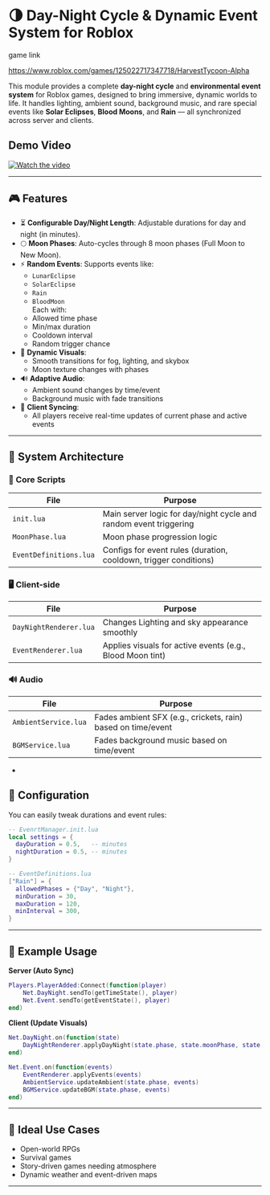 # 🌗 Day-Night Cycle & Dynamic Event System for Roblox

game link 

https://www.roblox.com/games/125022717347718/HarvestTycoon-Alpha

This module provides a complete **day-night cycle** and **environmental event system** for Roblox games, designed to bring immersive, dynamic worlds to life. It handles lighting, ambient sound, background music, and rare special events like **Solar Eclipses**, **Blood Moons**, and **Rain** — all synchronized across server and clients.

## Demo Video
<a href="(https://youtu.be/TtI_wA-DBR0)" target="_blank" rel="noopener noreferrer">
  <img src="https://img.youtube.com/vi/TtI_wA-DBR0/hqdefault.jpg" alt="Watch the video">
</a>

---

## 🎮 Features

- ⏳ **Configurable Day/Night Length**: Adjustable durations for day and night (in minutes).
- 🌕 **Moon Phases**: Auto-cycles through 8 moon phases (Full Moon to New Moon).
- ⚡ **Random Events**: Supports events like:
  - `LunarEclipse`
  - `SolarEclipse`
  - `Rain`
  - `BloodMoon`  
  Each with:
  - Allowed time phase
  - Min/max duration
  - Cooldown interval
  - Random trigger chance
- 🎨 **Dynamic Visuals**:
  - Smooth transitions for fog, lighting, and skybox
  - Moon texture changes with phases
- 🔊 **Adaptive Audio**:
  - Ambient sound changes by time/event
  - Background music with fade transitions
- 🔁 **Client Syncing**:
  - All players receive real-time updates of current phase and active events

---

## 🧩 System Architecture

### 🔧 Core Scripts

| File | Purpose |
|------|---------|
| `init.lua` | Main server logic for day/night cycle and random event triggering |
| `MoonPhase.lua` | Moon phase progression logic |
| `EventDefinitions.lua` | Configs for event rules (duration, cooldown, trigger conditions) |

### 🖥️ Client-side

| File | Purpose |
|------|---------|
| `DayNightRenderer.lua` | Changes Lighting and sky appearance smoothly |
| `EventRenderer.lua` | Applies visuals for active events (e.g., Blood Moon tint) |

### 🔊 Audio

| File | Purpose |
|------|---------|
| `AmbientService.lua` | Fades ambient SFX (e.g., crickets, rain) based on time/event |
| `BGMService.lua` | Fades background music based on time/event |

-

## 🔧 Configuration

You can easily tweak durations and event rules:

```lua
-- EvenrtManager.init.lua
local settings = {
  dayDuration = 0.5,   -- minutes
  nightDuration = 0.5, -- minutes
}
```

```lua
-- EventDefinitions.lua
["Rain"] = {
  allowedPhases = {"Day", "Night"},
  minDuration = 30,
  maxDuration = 120,
  minInterval = 300,
}
```

---

## 🧪 Example Usage

**Server (Auto Sync)**

```lua
Players.PlayerAdded:Connect(function(player)
    Net.DayNight.sendTo(getTimeState(), player)
    Net.Event.sendTo(getEventState(), player)
end)
```

**Client (Update Visuals)**

```lua
Net.DayNight.on(function(state)
    DayNightRenderer.applyDayNight(state.phase, state.moonPhase, state.duration, state.totalDuration)
end)

Net.Event.on(function(events)
    EventRenderer.applyEvents(events)
    AmbientService.updateAmbient(state.phase, events)
    BGMService.updateBGM(state.phase, events)
end)
```

---

## 🧠 Ideal Use Cases

- Open-world RPGs
- Survival games
- Story-driven games needing atmosphere
- Dynamic weather and event-driven maps

---
